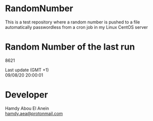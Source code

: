 # RandomNumber    
This is a test repository where a random number is pushed to a file automatically passwordless from a cron job in my Linux CentOS server    
# Random Number of the last run   
8621
      
Last update (GMT +1)    
09/08/20 20:00:01
# Developer    
Hamdy Abou El Anein   
hamdy.aea@protonmail.com
